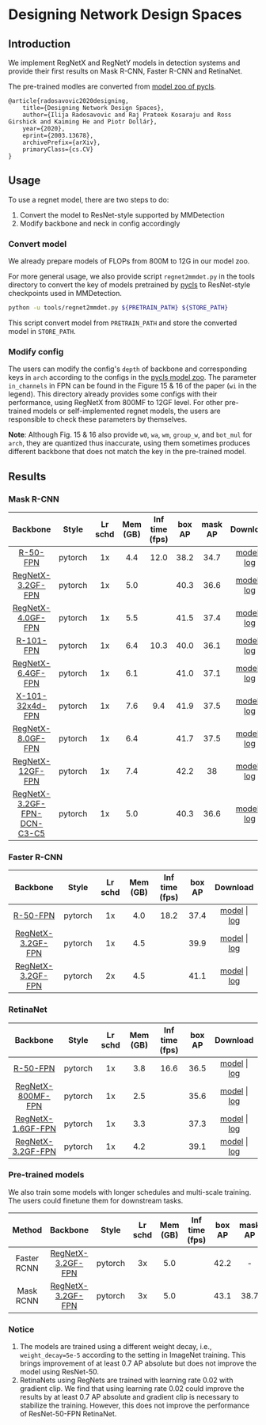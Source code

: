 # Designing Network Design Spaces

## Introduction

We implement RegNetX and RegNetY models in detection systems and provide their first results on Mask R-CNN, Faster R-CNN and RetinaNet.

The pre-trained modles are converted from [model zoo of pycls](https://github.com/facebookresearch/pycls/blob/master/MODEL_ZOO.md).

```
@article{radosavovic2020designing,
    title={Designing Network Design Spaces},
    author={Ilija Radosavovic and Raj Prateek Kosaraju and Ross Girshick and Kaiming He and Piotr Dollár},
    year={2020},
    eprint={2003.13678},
    archivePrefix={arXiv},
    primaryClass={cs.CV}
}
```

## Usage

To use a regnet model, there are two steps to do:
1. Convert the model to ResNet-style supported by MMDetection
2. Modify backbone and neck in config accordingly

### Convert model

We already prepare models of FLOPs from 800M to 12G in our model zoo.

For more general usage, we also provide script `regnet2mmdet.py` in the tools directory to convert the key of models pretrained by [pycls](https://github.com/facebookresearch/pycls/) to
ResNet-style checkpoints used in MMDetection.

```bash
python -u tools/regnet2mmdet.py ${PRETRAIN_PATH} ${STORE_PATH}
```
This script convert model from `PRETRAIN_PATH` and store the converted model in `STORE_PATH`.


### Modify config

The users can modify the config's `depth` of backbone and corresponding keys in `arch` according to the configs in the [pycls model zoo](https://github.com/facebookresearch/pycls/blob/master/MODEL_ZOO.md).
The parameter `in_channels` in FPN can be found in the Figure 15 & 16 of the paper (`wi` in the legend).
This directory already provides some configs with their performance, using RegNetX from 800MF to 12GF level.
For other pre-trained models or self-implemented regnet models, the users are responsible to check these parameters by themselves.

**Note**: Although Fig. 15 & 16 also provide `w0`, `wa`, `wm`, `group_w`, and `bot_mul` for `arch`, they are quantized thus inaccurate, using them sometimes produces different backbone that does not match the key in the pre-trained model.

## Results

### Mask R-CNN
|    Backbone     |  Style  | Lr schd | Mem (GB) | Inf time (fps) | box AP | mask AP | Download |
| :-------------: | :-----: | :-----: | :------: | :------------: | :----: | :-----: | :------: |
|    [R-50-FPN](../mask_rcnn/mask_rcnn_r50_fpn_1x_coco.py)| pytorch |   1x    | 4.4      | 12.0           | 38.2   | 34.7    |  [model](https://open-mmlab.s3.ap-northeast-2.amazonaws.com/mmdetection/v2.0/mask_rcnn/mask_rcnn_r50_fpn_1x_coco/mask_rcnn_r50_fpn_1x_coco_20200205-d4b0c5d6.pth) &#124; [log](https://open-mmlab.s3.ap-northeast-2.amazonaws.com/mmdetection/v2.0/mask_rcnn/mask_rcnn_r50_fpn_1x_coco/mask_rcnn_r50_fpn_1x_coco_20200205_050542.log.json) |
|[RegNetX-3.2GF-FPN](./mask_rcnn_regnetx-3GF_fpn_1x_coco.py)| pytorch |   1x    |5.0 ||40.3|36.6|[model](https://open-mmlab.s3.ap-northeast-2.amazonaws.com/mmdetection/v2.0/regnet/mask_rcnn_regnetx-3GF_fpn_1x_coco/mask_rcnn_regnetx-3GF_fpn_1x_coco_20200520_163141-2a9d1814.pth) &#124; [log](https://open-mmlab.s3.ap-northeast-2.amazonaws.com/mmdetection/v2.0/regnet/mask_rcnn_regnetx-3GF_fpn_1x_coco/mask_rcnn_regnetx-3GF_fpn_1x_coco_20200520_163141.log.json)   |
|[RegNetX-4.0GF-FPN](./mask_rcnn_regnetx-4GF_fpn_1x_coco.py)| pytorch |   1x    |5.5||41.5|37.4|[model](https://open-mmlab.s3.ap-northeast-2.amazonaws.com/mmdetection/v2.0/regnet/mask_rcnn_regnetx-4GF_fpn_1x_coco/mask_rcnn_regnetx-4GF_fpn_1x_coco_20200517_180217-32e9c92d.pth) &#124; [log](https://open-mmlab.s3.ap-northeast-2.amazonaws.com/mmdetection/v2.0/regnet/mask_rcnn_regnetx-4GF_fpn_1x_coco/mask_rcnn_regnetx-4GF_fpn_1x_coco_20200517_180217.log.json)   |
|    [R-101-FPN](../mask_rcnn/mask_rcnn_r101_fpn_1x_coco.py)| pytorch |   1x    | 6.4      | 10.3           | 40.0   | 36.1    |  [model](https://open-mmlab.s3.ap-northeast-2.amazonaws.com/mmdetection/v2.0/mask_rcnn/mask_rcnn_r101_fpn_1x_coco/mask_rcnn_r101_fpn_1x_coco_20200204-1efe0ed5.pth) &#124; [log](https://open-mmlab.s3.ap-northeast-2.amazonaws.com/mmdetection/v2.0/mask_rcnn/mask_rcnn_r101_fpn_1x_coco/mask_rcnn_r101_fpn_1x_coco_20200204_144809.log.json) |
|[RegNetX-6.4GF-FPN](./mask_rcnn_regnetx-6GF_fpn_1x_coco.py)| pytorch |   1x    |6.1 ||41.0|37.1|[model](https://open-mmlab.s3.ap-northeast-2.amazonaws.com/mmdetection/v2.0/regnet/mask_rcnn_regnetx-6GF_fpn_1x_coco/mask_rcnn_regnetx-6GF_fpn_1x_coco_20200517_180439-3a7aae83.pth) &#124; [log](https://open-mmlab.s3.ap-northeast-2.amazonaws.com/mmdetection/v2.0/regnet/mask_rcnn_regnetx-6GF_fpn_1x_coco/mask_rcnn_regnetx-6GF_fpn_1x_coco_20200517_180439.log.json)   |
| [X-101-32x4d-FPN](../mask_rcnn/mask_rcnn_x101_32x4d_fpn_1x_coco.py) | pytorch |   1x    | 7.6      | 9.4            | 41.9   | 37.5    |  [model](https://open-mmlab.s3.ap-northeast-2.amazonaws.com/mmdetection/v2.0/mask_rcnn/mask_rcnn_x101_32x4d_fpn_1x_coco/mask_rcnn_x101_32x4d_fpn_1x_coco_20200205-478d0b67.pth) &#124; [log](https://open-mmlab.s3.ap-northeast-2.amazonaws.com/mmdetection/v2.0/mask_rcnn/mask_rcnn_x101_32x4d_fpn_1x_coco/mask_rcnn_x101_32x4d_fpn_1x_coco_20200205_034906.log.json) |
|[RegNetX-8.0GF-FPN](./mask_rcnn_regnetx-8GF_fpn_1x_coco.py)| pytorch |   1x    |6.4 ||41.7|37.5|[model](https://open-mmlab.s3.ap-northeast-2.amazonaws.com/mmdetection/v2.0/regnet/mask_rcnn_regnetx-8GF_fpn_1x_coco/mask_rcnn_regnetx-8GF_fpn_1x_coco_20200517_180515-09daa87e.pth) &#124; [log](https://open-mmlab.s3.ap-northeast-2.amazonaws.com/mmdetection/v2.0/regnet/mask_rcnn_regnetx-8GF_fpn_1x_coco/mask_rcnn_regnetx-8GF_fpn_1x_coco_20200517_180515.log.json)   |
|[RegNetX-12GF-FPN](./mask_rcnn_regnetx-12GF_fpn_1x_coco.py)| pytorch |   1x    |7.4 ||42.2|38|[model](https://open-mmlab.s3.ap-northeast-2.amazonaws.com/mmdetection/v2.0/regnet/mask_rcnn_regnetx-12GF_fpn_1x_coco/mask_rcnn_regnetx-12GF_fpn_1x_coco_20200517_180552-b538bd8b.pth) &#124; [log](https://open-mmlab.s3.ap-northeast-2.amazonaws.com/mmdetection/v2.0/regnet/mask_rcnn_regnetx-12GF_fpn_1x_coco/mask_rcnn_regnetx-12GF_fpn_1x_coco_20200517_180552.log.json) |
|[RegNetX-3.2GF-FPN-DCN-C3-C5](./mask_rcnn_regnetx-3GF_fpn_1x_coco.py)| pytorch |   1x    |5.0 ||40.3|36.6|[model](https://open-mmlab.s3.ap-northeast-2.amazonaws.com/mmdetection/v2.0/regnet/mask_rcnn_regnetx-3GF_fpn_mdconv_c3-c5_1x_coco/mask_rcnn_regnetx-3GF_fpn_mdconv_c3-c5_1x_coco_20200520_172726-75f40794.pth) &#124; [log](https://open-mmlab.s3.ap-northeast-2.amazonaws.com/mmdetection/v2.0/regnet/mask_rcnn_regnetx-3GF_fpn_mdconv_c3-c5_1x_coco/mask_rcnn_regnetx-3GF_fpn_mdconv_c3-c5_1x_coco_20200520_172726.log.json)   |

### Faster R-CNN
|    Backbone     |  Style  | Lr schd | Mem (GB) | Inf time (fps) | box AP | Download |
| :-------------: | :-----: | :-----: | :------: | :------------: | :----: | :------: |
|    [R-50-FPN](../faster_rcnn/faster_rcnn_r50_fpn_1x_coco.py)| pytorch |   1x    | 4.0      | 18.2           | 37.4   | [model](https://open-mmlab.s3.ap-northeast-2.amazonaws.com/mmdetection/v2.0/faster_rcnn/faster_rcnn_r50_fpn_1x_coco/faster_rcnn_r50_fpn_1x_coco_20200130-047c8118.pth) &#124; [log](https://open-mmlab.s3.ap-northeast-2.amazonaws.com/mmdetection/v2.0/faster_rcnn/faster_rcnn_r50_fpn_1x_coco/faster_rcnn_r50_fpn_1x_coco_20200130_204655.log.json) |
|[RegNetX-3.2GF-FPN](./faster_rcnn_regnetx-3GF_fpn_mstrain_1x_coco.py)| pytorch |   1x    | 4.5||39.9|[model](https://open-mmlab.s3.ap-northeast-2.amazonaws.com/mmdetection/v2.0/regnet/faster_rcnn_regnetx-3GF_fpn_1x_coco/faster_rcnn_regnetx-3GF_fpn_1x_coco_20200517_175927-126fd9bf.pth) &#124; [log](https://open-mmlab.s3.ap-northeast-2.amazonaws.com/mmdetection/v2.0/regnet/faster_rcnn_regnetx-3GF_fpn_1x_coco/faster_rcnn_regnetx-3GF_fpn_1x_coco_20200517_175927.log.json)   |
|[RegNetX-3.2GF-FPN](./faster_rcnn_regnetx-3GF_fpn_mstrain_2x_coco.py)| pytorch |   2x    | 4.5||41.1|[model](https://open-mmlab.s3.ap-northeast-2.amazonaws.com/mmdetection/v2.0/regnet/faster_rcnn_regnetx-3GF_fpn_2x_coco/faster_rcnn_regnetx-3GF_fpn_2x_coco_20200520_223955-e2081918.pth) &#124; [log](https://open-mmlab.s3.ap-northeast-2.amazonaws.com/mmdetection/v2.0/regnet/faster_rcnn_regnetx-3GF_fpn_2x_coco/faster_rcnn_regnetx-3GF_fpn_2x_coco_20200520_223955.log.json)   |

### RetinaNet
|    Backbone     |  Style  | Lr schd | Mem (GB) | Inf time (fps) | box AP | Download |
| :-------------: | :-----: | :-----: | :------: | :------------: | :----: | :------: |
|    [R-50-FPN](../retinanet/retinanet_r50_fpn_1x_coco.py)     | pytorch |   1x    |   3.8    |      16.6      |  36.5  | [model](https://open-mmlab.s3.ap-northeast-2.amazonaws.com/mmdetection/v2.0/retinanet/retinanet_r50_fpn_1x_coco/retinanet_r50_fpn_1x_coco_20200130-c2398f9e.pth) &#124; [log](https://open-mmlab.s3.ap-northeast-2.amazonaws.com/mmdetection/v2.0/retinanet/retinanet_r50_fpn_1x_coco/retinanet_r50_fpn_1x_coco_20200130_002941.log.json) |
|[RegNetX-800MF-FPN](./retinanet_regnetx-800MF_fpn_mstrain_1x_coco.py)| pytorch |   1x    |2.5||35.6|[model](https://open-mmlab.s3.ap-northeast-2.amazonaws.com/mmdetection/v2.0/regnet/retinanet_r50_regnetx-800MF_fpn_1x_coco/retinanet_r50_regnetx-800MF_fpn_1x_coco_20200517_191403-f6f91d10.pth) &#124; [log](https://open-mmlab.s3.ap-northeast-2.amazonaws.com/mmdetection/v2.0/regnet/retinanet_r50_regnetx-800MF_fpn_1x_coco/retinanet_r50_regnetx-800MF_fpn_1x_coco_20200517_191403.log.json)   |
|[RegNetX-1.6GF-FPN](./retinanet_regnetx-1GF_fpn_mstrain_1x_coco.py)| pytorch |   1x    |3.3||37.3|[model](https://open-mmlab.s3.ap-northeast-2.amazonaws.com/mmdetection/v2.0/regnet/retinanet_r50_regnetx-1GF_fpn_1x_coco/retinanet_r50_regnetx-1GF_fpn_1x_coco_20200517_191403-37009a9d.pth) &#124; [log](https://open-mmlab.s3.ap-northeast-2.amazonaws.com/mmdetection/v2.0/regnet/retinanet_r50_regnetx-1GF_fpn_1x_coco/retinanet_r50_regnetx-1GF_fpn_1x_coco_20200517_191403.log.json)   |
|[RegNetX-3.2GF-FPN](./retinanet_regnetx-3GF_fpn_mstrain_1x_coco.py)| pytorch |   1x    |4.2 ||39.1|[model](https://open-mmlab.s3.ap-northeast-2.amazonaws.com/mmdetection/v2.0/regnet/retinanet_r50_regnetx-3GF_fpn_1x_coco/retinanet_r50_regnetx-3GF_fpn_1x_coco_20200520_163141-cb1509e8.pth) &#124; [log](https://open-mmlab.s3.ap-northeast-2.amazonaws.com/mmdetection/v2.0/regnet/retinanet_r50_regnetx-3GF_fpn_1x_coco/retinanet_r50_regnetx-3GF_fpn_1x_coco_20200520_163141.log.json)   |

### Pre-trained models

We also train some models with longer schedules and multi-scale training. The users could finetune them for downstream tasks.

|    Method   |    Backbone     |  Style  | Lr schd | Mem (GB) | Inf time (fps) | box AP | mask AP | Download |
| :-----: | :-----: | :-----: | :-----: | :------: | :------------: | :----: | :-----: | :------: |
|Faster RCNN |[RegNetX-3.2GF-FPN](./faster_rcnn_regnetx-3GF_fpn_mstrain_3x_coco.py)| pytorch |   3x    |5.0 ||42.2|-|[model](https://open-mmlab.s3.ap-northeast-2.amazonaws.com/mmdetection/v2.0/regnet/faster_rcnn_regnetx-3GF_fpn_mstrxin_3x_coco/faster_rcnn_regnetx-3GF_fpn_mstrxin_3x_coco_20200520_224253-bf85ae3e.pth) &#124; [log](https://open-mmlab.s3.ap-northeast-2.amazonaws.com/mmdetection/v2.0/regnet/faster_rcnn_regnetx-3GF_fpn_mstrxin_3x_coco/faster_rcnn_regnetx-3GF_fpn_mstrxin_3x_coco_20200520_224253.log.json)   |
|Mask RCNN |[RegNetX-3.2GF-FPN](./mask_rcnn_regnetx-3GF_fpn_mstrain_3x_coco.py)| pytorch |   3x    |5.0 ||43.1|38.7|[model](https://open-mmlab.s3.ap-northeast-2.amazonaws.com/mmdetection/v2.0/regnet/mask_rcnn_regnetx-3GF_fpn_mstrain_3x_coco/mask_rcnn_regnetx-3GF_fpn_mstrain_3x_coco_20200521_202221-99879813.pth) &#124; [log](https://open-mmlab.s3.ap-northeast-2.amazonaws.com/mmdetection/v2.0/regnet/mask_rcnn_regnetx-3GF_fpn_mstrain_3x_coco/mask_rcnn_regnetx-3GF_fpn_mstrain_3x_coco_20200521_202221.log.json)   |

### Notice
1. The models are trained using a different weight decay, i.e., `weight_decay=5e-5` according to the setting in ImageNet training. This brings improvement of at least 0.7 AP absolute but does not improve the model using ResNet-50.
2. RetinaNets using RegNets are trained with learning rate 0.02 with gradient clip. We find that using learning rate 0.02 could improve the results by at least 0.7 AP absolute and gradient clip is necessary to stabilize the training.
However, this does not improve the performance of ResNet-50-FPN RetinaNet.
